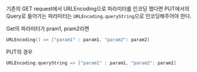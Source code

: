 기존의 GET request에서 URLEncoding으로 파라미터를 인코딩 했다면 
PUT에서의 Query로 들어가는 파라미터는 `URLEncoding.queryString`으로 인코딩해주어야 한다. 

Get의 파라미터가 pram1, pram2라면

```swift
URLEncoding() => ["param1" : param1, "param2": param2]
```

PUT의 경우
```swift
URLEncoding.queryString => ["param1" : param1, "param2": param2]
```
